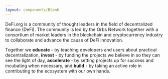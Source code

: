```yaml
---
layout: components/Blank
---
```


DeFi.org is a community of thought leaders in the field of decentralized finance (DeFi). The community is led by the Orbs Network together with a consortium of market leaders in the blockchain and cryptocurrency industry to collaborate and advance the cause of DeFi innovation.

Together we **educate** - by teaching developers and users about practical decentralization, **invest** - by funding the projects we believe in so they can see the light of day, **accelerate** - by setting projects up for success and incubating when necessary, and **build** - by taking an active role in contributing to the ecosystem with our own hands.
